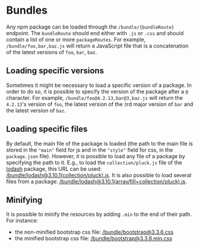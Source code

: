 # Bundles

Any npm package can be loaded through the `/bundle/{bundleRoute}` endpoint.
The `bundleRoute` should end either with `.js` or `.css` and should contain a list
of one or more `packageRoutes`. For example, `/bundle/foo,bar,baz.js` will return a JavaScript file that is a
concatenation of the latest versions of `foo`, `bar`, `baz`.


## Loading specific versions

Sometimes it might be necessary to load a specific version of a package. In order to do so, it is
possible to specify the version of the package after a `@` character. For example,
`/bundle/foo@4.2.13,bar@3,baz.js` will return the `4.2.13`'s version of `foo`,
the latest version of the `3`rd major version of `bar` and the latest version of
`baz`.


## Loading specific files

By default, the main file of the package is loaded (the path to the main file is stored in the `"main"` field for js and in the `"style"` field for css, in the `package.json` file). However, it is possible to
load any file of a package by specifying the path to it. E.g., to load the `collection/pluck.js`
file of the [lodash][1] package, this URL can be used: [/bundle/lodash@3.10.1(collection/pluck).js][2].
It is also possible to load several files from a package: [/bundle/lodash@3.10.1(array/fill+collection/pluck).js][3].


## Minifying

It is possible to minify the resources by adding `.min` to the end of their path. For instance:

* the non-minified bootstrap css file: [/bundle/bootstrap@3.3.6.css](http://cdn.foso.me/bundle/bootstrap@3.3.6.css)
* the minified bootstrap css file: [/bundle/bootstrap@3.3.6.min.css](http://cdn.foso.me/bundle/bootstrap@3.3.6.min.css)

[1]: https://www.npmjs.com/package/lodash
[2]: http://cdn.foso.me/bundle/lodash@3.10.1(collection/pluck).js
[3]: http://cdn.foso.me/bundle/lodash@3.10.1(array/fill+collection/pluck).js
